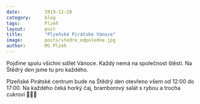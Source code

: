 ```yaml
---
date:         2019-12-20
category:     blog
tags:         Plzeň
layout:       post
title:        "Plzeňské Pirátské Vánoce" 
image:        posts/stedre_odpoledne.jpg
author:       MS Plzeň
---
```


Pojďme spolu všichni sdílet Vánoce.
Každý nemá na společnost štěstí.
Na Štědrý den jsme tu pro každého. 

Plzeňské Pirátské centrum bude na Štědrý den otevřeno všem od 12:00 do 17:00. 
Na každého čeká horký čaj, bramborový salát s rybou a trocha cukroví 🎄🏴‍☠️
